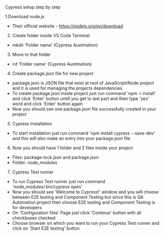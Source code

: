 Cypress setup step by step

1.Download node.js
- Their official website - https://nodejs.org/en/download
2. Create folder inside VS Code Terminal
- mkdir 'Folder name' (Cypress Auotmation)
3. Move to that folder
- cd 'Folder name' (Cypress Auotmation)
4. Create package.json file for new project
- package.json is JSON file that exist at root of JavaScript/Node project and 
it is used for managing the projects dependencies
- To create package.json inside project just run command 'npm -i install' and
click 'Enter' button untill you get to last part and then type 'yes' word and 
click 'Enter' button again
- Now you should see one package.json file successfully created in your project
5. Cypress Installation
- To start installation just run command 'npm install cypress --save-dev' and 
this will also make an entry into your package.json file
6. Now you should have 1 folder and 2 files inside your project
- Files: package-lock.json and package.json
- Folder: node_modules
7. Cypress Test runner
- To run Cypress Test runner just run command 'node_modules/.bin/cypress open'
- Now you should see 'Welcome to Cypress!' window and you will choose between E2E testing and Component Testing but
since this is QA Automation project then choose E2E testing and Component Testing is for developers
- On 'Configuration files' Page just click 'Continue' button with all checkboxes checked 
- Choose browser on which you want to run your Cypress Test runner and click on 'Start E2E testing' button







